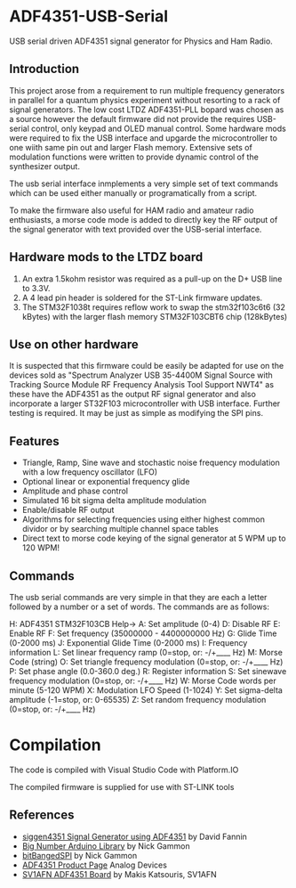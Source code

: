 # ADF4351-USB-Serial
USB serial driven ADF4351 signal generator for Physics and Ham Radio.

## Introduction
This project arose from a requirement to run multiple frequency generators in parallel for a quantum physics experiment without resorting to a rack of signal generators. The low cost LTDZ ADF4351-PLL bopard was chosen as a source however the default firmware did not provide the requires USB-serial control, only keypad and OLED manual control. Some hardware mods were required to fix the USB interface and upgarde the microcontroller to one wiith same pin out and larger Flash memory. Extensive sets of modulation functions were written to provide dynamic control of the synthesizer output. 

The usb serial interface inmplements a very simple set of text commands which can be used either manually or programatically from a script.

To make the firmware also useful for HAM radio and amateur radio enthusiasts, a morse code mode is added to directly key the RF output of the signal generator with text provided over the USB-serial interface.

## Hardware mods to the LTDZ board
1. An extra 1.5kohm resistor was required as a pull-up on the D+ USB line to 3.3V. 
2. A 4 lead pin header is soldered for the ST-Link firmware updates.
3. The STM32F1038t requires reflow work to swap the stm32f103c6t6 (32 kBytes) with the larger flash memory STM32F103CBT6 chip (128kBytes) 

## Use on other hardware
It is suspected that this firmware could be easily be adapted for use on the devices sold as "Spectrum Analyzer USB 35-4400M Signal Source with Tracking Source Module RF Frequency Analysis Tool Support NWT4" as these have the ADF4351 as the output RF signal generator and also incorporate a larger ST32F103 microcontroller with USB interface. Further testing is required. It may be just as simple as modifying the SPI pins.


## Features
+ Triangle, Ramp, Sine wave and stochastic noise frequency modulation with a low frequency oscillator (LFO)
+ Optional linear or exponential frequency glide
+ Amplitude and phase control
+ Simulated 16 bit sigma delta amplitude modulation
+ Enable/disable RF output
+ Algorithms for selecting frequencies using either highest common dividor or by searching multiple channel space tables
+ Direct text to morse code keying of the signal generator at 5 WPM up to 120 WPM! 

## Commands 
The usb serial commands are very simple in that they are each a letter followed by a number or a set of words. The commands are as follows:

H: ADF4351 STM32F103CB Help->
A: Set amplitude                     (0-4)
D: Disable RF
E: Enable RF
F: Set frequency                     (35000000 - 4400000000 Hz)
G: Glide Time                        (0-2000 ms)
J: Exponential Glide Time            (0-2000 ms)
I: Frequency information
L: Set linear frequency ramp         (0=stop, or: -/+____ Hz)
M: Morse Code                        (string)
O: Set triangle frequency modulation (0=stop, or: -/+____ Hz)
P: Set phase angle                   (0.0-360.0 deg.)
R: Register information
S: Set sinewave frequency modulation (0=stop, or: -/+____ Hz)
W: Morse Code words per minute       (5-120 WPM)
X: Modulation LFO Speed              (1-1024)
Y: Set sigma-delta amplitude         (-1=stop, or: 0-65535)
Z: Set random frequency modulation   (0=stop, or: -/+____ Hz)

# Compilation
The code is compiled with Visual Studio Code with Platform.IO

The compiled firmware is supplied for use with ST-LINK tools


## References

+ [siggen4351 Signal Generator using ADF4351](https://github.com/dfannin/siggen4351) by David Fannin
+ [Big Number Arduino Library](https://github.com/nickgammon/BigNumber) by Nick Gammon
+ [bitBangedSPI](https://github.com/nickgammon/bitBangedSPI) by Nick Gammon
+ [ADF4351 Product Page](https://goo.gl/tkMjw6) Analog Devices
+ [SV1AFN ADF4351 Board](https://www.sv1afn.com/adf4351m.html) by Makis Katsouris, SV1AFN


